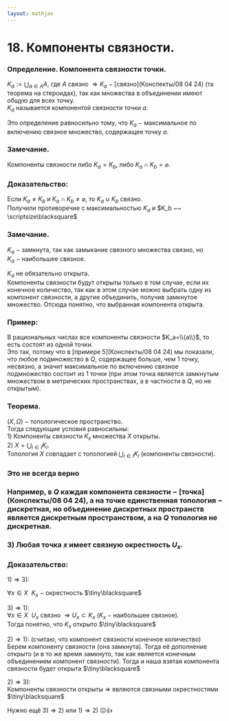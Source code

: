 ```yaml
---  
layout: mathjax  
---  
```

  
# 18. Компоненты связности.  
  
### Определение. Компонента связности точки.  
$\displaystyle K_a:=\bigcup_{a\in A}A$, где $A$ связно $\Rightarrow K_a ~-~$[связно](Конспекты/08 04 24) (та теорема на стероидах), так как множества в объединении имеют общую для всех точку.  
$K_a$ называется компонентой связности точки $a$.  
  
Это определение равносильно тому, что $K_a~-~$максимальное по включению связное множество, содержащее точку $a$.  
  
### Замечание.  
Компоненты связности либо $K_a=K_b$, либо $K_a\cap K_b=\varnothing$.  
  
### Доказательство:  
Если $K_a\neq K_b$ и $K_a\cap K_b\neq\varnothing$, то $K_a\cup K_b$ связно.  
Получили противоречие с максимальностью $K_a$ и $K_b ~~ \scriptsize\blacksquare$  
  
### Замечание.  
$K_a~-~$замкнута, так как замыкание связного множества связно, но  
$K_a~-~$наибольшее связное.  
  
$K_a$ не обязательно открыта.  
Компоненты связности будут открыты только в том случае, если их конечное количество, так как в этом случае можно выбрать одну из компонент связности, а другие объединить, получив замкнутое множество. Отсюда понятно, что выбранная компонента открыта.  
  
### Пример:  
В рациональных числах все компоненты связности $K_a=\\{a\\}$, то есть состоят из одной точки.  
Это так, потому что в [примере $5$](Конспекты/08 04 24) мы показали, что любое подмножество в $Q$, содержащее больше, чем $1$ точку, несвязно, а значит максимальное по включению связное подмножество состоит из $1$ точки (при этом точка является замкнутым множеством в метрических пространствах, а в частности в $Q$, но не открытым).  
  
### Теорема.  
$(X, \Omega)~-~$топологическое пространство.  
Тогда следующие условия равносильны:  
$1)$ Компоненты связности $K_x$ множества $X$ открыты.  
$2)$ $X=\displaystyle\bigcup_{i\in I} K_i$.  
Топология $X$ совпадает с топологией $\displaystyle\bigcup_{i\in I} K_i$ (компоненты связности).  
  
### Это не всегда верно  
  
### Например, в $Q$ каждая компонента связности $-$ [точка](Конспекты/08 04 24), а на точке единственная топология $-$ дискретная, но объединение дискретных пространств является дискретным пространством, а на $Q$ топология не дискретная.  
  
### $3)$ Любая точка $x$ имеет связную окрестность $U_x$.  
  
### Доказательство:  
$1)\Rightarrow3):$  
  
$\forall x\in X ~~ K_x~-~$окрестность  $\tiny\blacksquare$  
  
$3)\Rightarrow 1):$  
$\forall x\in X ~~ U_x$ связно $\Rightarrow U_x\subset K_x$ $(K_x~-~$наибольшее связное).  
Тогда понятно, что $K_x$ открыто  $\tiny\blacksquare$  
  
$2)\Rightarrow1):$ (считаю, что компонент связности конечное количество)  
Берем компоненту связности (она замкнута). Тогда её дополнение открыто (и в то же время замкнуто, так как является конечным объединением компонент связности). Тогда и наша взятая компонента связности будет открыта  $\tiny\blacksquare$  
  
$2)\Rightarrow 3):$  
Компоненты связности открыты $\Rightarrow$ являются связными окрестностями  $\tiny\blacksquare$  
  
Нужно ещё $3)\Rightarrow 2)$ или $1)\Rightarrow 2)$ 😐👍  
